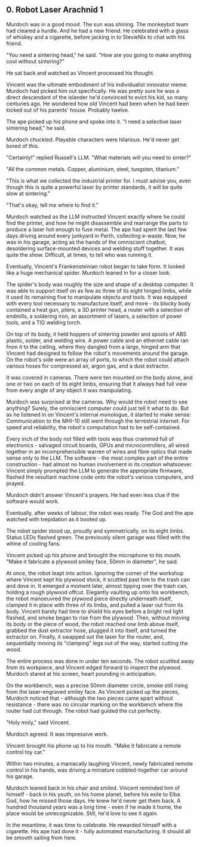 ## 0. Robot Laser Arachnid 1

Murdoch was in a good mood. The sun was shining. The monkeybot team had cleared a hurdle. And he had a new friend. He celebrated with a glass of whiskey and a cigarette, before jacking in to StevieNix to chat with his friend.

"You need a sintering head," he said. "How are you going to make anything cool without sintering?"

He sat back and watched as Vincent processed his thought.

Vincent was the ultimate embodiment of his individualist innovator meme. Murdoch had picked him out specifically. He was pretty sure he was a direct descendant of the islander he'd convinced to evict his kid, so many centuries ago. He wondered how old Vincent had been when he had been kicked out of his parents' house. Probably twelve.

The ape picked up his phone and spoke into it. "I need a selective laser sintering head," he said.

Murdoch chuckled. Playable characters were hilarious. He'd never get bored of this.

"Certainly!" replied Russell's LLM. "What materials will you need to sinter?"

"All the common metals. Copper, aluminium, steel, tungsten, titanium."

"This is what we collected the industrial printer for. I must advise you, even though this is quite a powerful laser by printer standards, it will be quite slow at sintering."

"That's okay, tell me where to find it."

Murdoch watched as the LLM instructed Vincent exactly where he could find the printer, and how he might disassemble and rearrange the parts to produce a laser hot enough to fuse metal. The ape had spent the last few days driving around every junkyard in Perth, collecting e-waste. Now, he was in his garage, acting as the hands of the omniscient chatbot, desoldering surface-mounted devices and welding stuff together. It was quite the show. Difficult, at times, to tell who was running it.

Eventually, Vincent's Frankensteinian robot began to take form. It looked like a huge mechanical spider. Murdoch leaned in for a closer look.

The spider's body was roughly the size and shape of a desktop computer. It was able to support itself on as few as three of its eight hinged limbs, while it used its remaining five to manipulate objects and tools. It was equipped with every tool necessary to manufacture itself, and more - its blocky body contained a heat gun, pliers, a 3D printer head, a router with a selection of endmills, a soldering iron, an assortment of lasers, a selection of power tools, and a TIG welding torch.

On top of its body, it held hoppers of sintering powder and spools of ABS plastic, solder, and welding wire. A power cable and an ethernet cable ran from it to the ceiling, where they dangled from a large, hinged arm that Vincent had designed to follow the robot's movements around the garage. On the robot's side were an array of ports, to which the robot could attach various hoses for compressed air, argon gas, and a dust extractor.

It was covered in cameras. There were ten mounted on the body alone, and one or two on each of its eight limbs, ensuring that it always had full view from every angle of any object it was manipulating.

Murdoch was surprised at the cameras. Why would the robot need to see anything? Surely, the omniscient computer could just tell it what to do. But as he listened in on Vincent's internal monologue, it started to make sense: Communication to the MHI-10 still went through the terrestrial internet. For speed and reliability, the robot's computation had to be self-contained.

Every inch of the body not filled with tools was thus crammed full of electronics - salvaged circuit boards, GPUs and microcontrollers, all wired together in an incomprehensible warren of wires and fibre optics that made sense only to the LLM. The software - the most complex part of the entire construction - had almost no human involvement in its creation whatsoever. Vincent simply prompted the LLM to generate the appropriate firmware, flashed the resultant machine code onto the robot's various computers, and prayed.

Murdoch didn't answer Vincent's prayers. He had even less clue if the software would work.

Eventually, after weeks of labour, the robot was ready. The God and the ape watched with trepidation as it booted up.

The robot spider stood up, proudly and symmetrically, on its eight limbs. Status LEDs flashed green. The previously silent garage was filled with the whine of cooling fans.

Vincent picked up his phone and brought the microphone to his mouth. "Make it fabricate a plywood smiley face, 50mm in diameter", he said.

At once, the robot leapt into action. Ignoring the corner of the workshop where Vincent kept his plywood stock, it scuttled past him to the trash can and dove in. It emerged a moment later, almost tipping over the trash can, holding a rough plywood offcut. Elegantly vaulting up onto his workbench, the robot manoeuvred the plywood piece directly underneath itself, clamped it in place with three of its limbs, and pulled a laser out from its body. Vincent barely had time to shield his eyes before a bright red light flashed, and smoke began to rise from the plywood. Then, without moving its body or the piece of wood, the robot reached one limb above itself, grabbed the dust extractor hose, plugged it into itself, and turned the extractor on. Finally, it swapped out the laser for the router, and, sequentially moving its "clamping" legs out of the way, started cutting the wood.

The entire process was done in under ten seconds. The robot scuttled away from its workpiece, and Vincent edged forward to inspect the plywood. Murdoch stared at his screen, heart pounding in anticipation.

On the workbench, was a precise 50mm diameter circle, smoke still rising from the laser-engraved smiley face. As Vincent picked up the pieces, Murdoch noticed that - although the two pieces came apart without resistance - there was no circular marking on the workbench where the router had cut through. The robot had guided the cut perfectly.

"Holy moly," said Vincent.

Murdoch agreed. It was impressive work.

Vincent brought his phone up to his mouth. "Make it fabricate a remote control toy car."

Within two minutes, a maniacally laughing Vincent, newly fabricated remote control in his hands, was driving a miniature cobbled-together car around his garage.

Murdoch leaned back in his chair and smiled. Vincent reminded him of himself - back in his youth, on his home planet, before his exile to Elba. God, how he missed those days. He knew he'd never get them back. A hundred thousand years was a long time - even if he made it home, the place would be unrecognizable. Still, he'd love to see it again.

In the meantime, it was time to celebrate. He rewarded himself with a cigarette. His ape had done it - fully automated manufacturing. It should all be smooth sailing from here.
